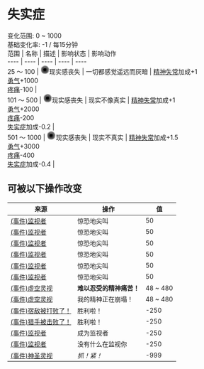 # 失实症  
变化范围: 0 ~ 1000  
基础变化率: -1 / 每15分钟  
范围  |  名称  |  描述  |  影响状态  |  影响动作  
----  |  ----  |  ----  |  ----  |  ----  
25 ～ 100  |  <img decoding="async" src="Sprite/VoidState.png" style="width:20px;">现实感丧失  |  一切都感觉遥远而灰暗  |  [精神失常](MindState.md)加成+1<br>[勇气](Courage.md)+1000<br>[疼痛](Pain.md)-100  |    
101 ～ 500  |  <img decoding="async" src="Sprite/VoidState.png" style="width:20px;">现实感丧失  |  现实不像真实  |  [精神失常](MindState.md)加成+1<br>[勇气](Courage.md)+2000<br>[疼痛](Pain.md)-200<br>[失实症](Derealization.md)加成-0.2  |    
501 ～ 1000  |  <img decoding="async" src="Sprite/VoidState.png" style="width:20px;">现实感丧失  |  现实不真实  |  [精神失常](MindState.md)加成+1.5<br>[勇气](Courage.md)+3000<br>[疼痛](Pain.md)-400<br>[失实症](Derealization.md)加成-0.4  |    
## 可被以下操作改变  
来源  |  操作  |  值  
----  |  ----  |  ----  
[(事件)监视者](Event_WatchedExperience1a.md)  |  惊恐地尖叫  |  50  
[(事件)监视者](Event_WatchedExperience1b.md)  |  惊恐地尖叫  |  50  
[(事件)监视者](Event_WatchedExperience1c.md)  |  惊恐地尖叫  |  50  
[(事件)监视者](Event_WatchedExperience1d.md)  |  惊恐地尖叫  |  50  
[(事件)监视者](Event_WatchedExperience1e.md)  |  惊恐地尖叫  |  50  
[(事件)监视者](Event_WatchedExperience1f.md)  |  惊恐地尖叫  |  50  
[(事件)虚空灵视](Event_SpiritsEverywhere1g.md)  |  <b>难以忍受的精神痛苦！</b>  |  48 ~ 480  
[(事件)虚空灵视](Event_VoidExperience1g.md)  |  我的精神正在崩塌！  |  48 ~ 480  
[(事件)宿敌被打败了！](Event_EnemyFightSuccess.md)  |  胜利啦！  |  -250  
[(事件)猎手被击败了！](Event_HunterFightSuccess.md)  |  胜利啦！  |  -250  
[(事件)监视者](Event_WatchedExperience1gGod.md)  |  成为监视者  |  -250  
[(事件)监视者](Event_WatchedExperience1gVoid.md)  |  没有什么在监视你  |  -250  
[(事件)神圣灵视](Event_GodExperience1g.md)  |  <i>抓！紧！</i>  |  -999  
